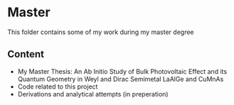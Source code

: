 # Master
This folder contains some of my work during my master degree

## Content
- My Master Thesis: An Ab Initio Study of Bulk Photovoltaic Effect and its Quantum Geometry in Weyl and Dirac Semimetal LaAlGe and CuMnAs
- Code related to this project
- Derivations and analytical attempts (in preperation)
